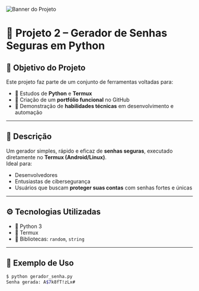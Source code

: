 ![Banner do Projeto](img/banner_projeto2.png)

# 🔐 Projeto 2 – Gerador de Senhas Seguras em Python

## 🚀 Objetivo do Projeto

Este projeto faz parte de um conjunto de ferramentas voltadas para:

- 🧠 Estudos de **Python** e **Termux**
- 🧰 Criação de um **portfólio funcional** no GitHub
- 🧪 Demonstração de **habilidades técnicas** em desenvolvimento e automação

---

## 🧾 Descrição

Um gerador simples, rápido e eficaz de **senhas seguras**, executado diretamente no **Termux (Android/Linux)**.  
Ideal para:

- Desenvolvedores
- Entusiastas de cibersegurança
- Usuários que buscam **proteger suas contas** com senhas fortes e únicas

---

## ⚙️ Tecnologias Utilizadas

- 🔸 Python 3
- 🔸 Termux
- 🔸 Bibliotecas: `random`, `string`

---

## 📸 Exemplo de Uso

```bash
$ python gerador_senha.py
Senha gerada: A$7k8fT!zLx#
